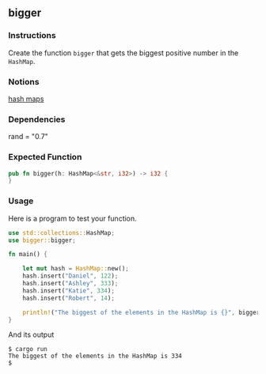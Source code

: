 ## bigger

### Instructions

Create the function `bigger` that gets the biggest positive number in the `HashMap`.

### Notions

[hash maps](https://doc.rust-lang.org/book/ch08-03-hash-maps.html)

### Dependencies

rand = "0.7"

### Expected Function

```rust
pub fn bigger(h: HashMap<&str, i32>) -> i32 {
}
```

### Usage

Here is a program to test your function.

```rust
use std::collections::HashMap;
use bigger::bigger;

fn main() {

    let mut hash = HashMap::new();
    hash.insert("Daniel", 122);
    hash.insert("Ashley", 333);
    hash.insert("Katie", 334);
    hash.insert("Robert", 14);

    println!("The biggest of the elements in the HashMap is {}", bigger(hash));
}
```

And its output

```console
$ cargo run
The biggest of the elements in the HashMap is 334
$
```
